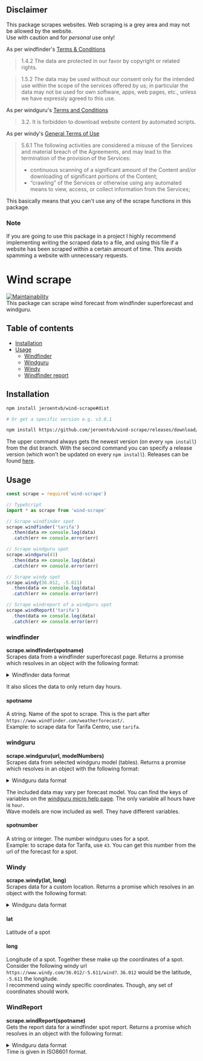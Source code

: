 ## Disclaimer
This package scrapes websites. Web scraping is a grey area and may not be allowed by the website.  
Use with caution and for *personal* use only!

As per windfinder's [Terms & Conditions](https://www.windfinder.com/contact/terms/)
> 1.4.2 The data are protected in our favor by copyright or related rights.

> 1.5.2 The data may be used without our consent only for the intended use within the scope of the services offered by us; in particular the data may not be used for own software, apps, web pages, etc., unless we have expressly agreed to this use.

As per windguru's [Terms and Conditions](https://www.windguru.cz/help.php?sec=terms)
> 3.2. It is forbidden to download website content by automated scripts.

As per windy's [General Terms of Use](https://account.windy.com/agreements/windy-terms-of-use)
> 5.6.1 The following activities are considered a misuse of the Services and material breach of the Agreements, and may lead to the termination of the provision of the Services:
> * continuous scanning of a significant amount of the Content and/or downloading of significant portions of the Content;
> * “crawling” of the Services or otherwise using any automated means to view, access, or collect information from the Services;

This basically means that you can't use any of the scrape functions in this package.  

### Note
If you are going to use this package in a project I highly recommend implementing writing the scraped data to a file, and using this file if a website has been scraped within a certain amount of time. This avoids spamming a website with unnecessary requests.  

# Wind scrape
[![Maintainability](https://api.codeclimate.com/v1/badges/f9070ac5a17f58cd5bf0/maintainability)](https://codeclimate.com/github/jeroentvb/wind-scrape/maintainability)  
This package can scrape wind forecast from windfinder superforecast and windguru.

## Table of contents
* [Installation](#installation)
* [Usage](#usage)
  * [Windfinder](#windfinder)
  * [Windguru](#windguru)
  * [Windy](#windy)
  * [Windfinder report](#windreport)

## Installation
```sh
npm install jeroentvb/wind-scrape#dist

# Or get a specific version e.g. v3.0.1

npm install https://github.com/jeroentvb/wind-scrape/releases/download/{ VERSION }/dist.tgz
```
The upper command always gets the newest version (on every `npm install`) from the dist branch. With the second command you can specify a release version (which won't be updated on every `npm install`).
Releases can be found [here](https://github.com/jeroentvb/wind-scrape/releases).

## Usage
```js
const scrape = require('wind-scrape')

// TypeScript
import * as scrape from 'wind-scrape'

// Scrape windfinder spot
scrape.windfinder('tarifa')
  .then(data => console.log(data)
  .catch(err => console.error(err)

// Scrape windguru spot
scrape.windguru(43)
  .then(data => console.log(data)
  .catch(err => console.error(err)

// Scrape windy spot
scrape.windy(36.012, -5.611)
  .then(data => console.log(data)
  .catch(err => console.error(err)

// Scrape windreport of a windguru spot
scrape.windReport('tarifa')
  .then(data => console.log(data)
  .catch(err => console.error(err)
```

### windfinder
**scrape.windfinder(spotname)**  
Scrapes data from a windfinder superforecast page. Returns a promise which resolves in an object with the following format:
<details>
 <summary>Windfinder data format</summary>
 
 ```json
{
    "name": "Windfinder",
    "spot": "Tarifa Centro",
    "days": [
        {
            "date": "Sunday, Apr 07",
            "hours": [
                {
                    "hour": 0,
                    "windspeed": 22,
                    "windgust": 31,
                    "winddirectionDegrees": 75,
                    "winddirectionLetters": "ENE",
                    "temperature": 18
                }
            ]
        }
    ]
}
```  
</details>

It also slices the data to only return day hours.

#### spotname  
A string. Name of the spot to scrape. This is the part after `https://www.windfinder.com/weatherforecast/`.  
Example: to scrape data for Tarifa Centro, use `tarifa`.

### windguru
**scrape.windguru(url, modelNumbers)**  
Scrapes data from selected windguru model (tables). Returns a promise which resolves in an object with the following format:
<details>
 <summary>Windguru data format</summary>
 
```json
{
    "spot": {
        "name": "Spain - Tarifa",
        "coordinates": {
            "lat": "36",
            "lng": "-5.65"
        },
        "altitude": "16 C"
    },
    "models": [
        {
            "name": "GFS 27 km",
            "days": [
                {
                    "date": "Tue 4",
                    "hours": [
                        {
                            "wspd": "1",
                            "gust": "2",
                            "wdirn": "N",
                            "wdeg": "352",
                            "tmp": "16",
                            "slp": "1027",
                            "hcld": "0",
                            "mcld": "0",
                            "lcld": "-",
                            "apcp": "0",
                            "rh": "68",
                            "hour": "10"
                        }
```
</details>

The included data may vary per forecast model. You can find the keys of variables on the [windguru micro help page](http://micro.windguru.cz/help.php). The only variable all hours have is `hour`.  
Wave models are now included as well. They have different variables.

#### spotnumber
A string or integer. The number windguru uses for a spot.  
Example: to scrape data for Tarifa, use `43`. You can get this number from the url of the forecast for a spot.

### Windy
**scrape.windy(lat, long)**  
Scrapes data for a custom location. Returns a promise which resolves in an object with the following format:
<details>
 <summary>Windguru data format</summary>
 
```json
{
    "name": "Windy",
    "models": [
        {
            "name": "ECMWF 9km",
            "days": [
                {
                    "date": "07-04-2019",
                    "hours": [
                        {
                            "hour": 9,
                            "windspeed": 20,
                            "windgust": 30,
                            "winddirection": 278
                        }
                    ]
                }
            ]
        }
    ]
}
```  
</details>

#### lat
Latitude of a spot

#### long
Longitude of a spot. Together these make up the coordinates of a spot.
Consider the following windy url `https://www.windy.com/36.012/-5.611/wind?`. `36.012` would be the latitude, `-5.611` the longitude.  
I recommend using windy specific coordinates. Though, any set of coordinates should work.

### WindReport
**scrape.windReport(spotname)**  
Gets the report data for a windfinder spot report. Returns a promise which resolves in an object with the following format:
<details>
 <summary>Windguru data format</summary>
 
```json
{
    "name": "Windfinder report",
    "spot": "tarifa",
    "report": [
        {
            "windspeed": 17,
            "windgust": 25,
            "winddirection": 260,
            "time": "2019-04-06T15:00:00+02:00"
        }
    ]
}
```   
</details>
Time is given in ISO8601 format.

<!-- ## Testing
To test newly added features just run one of the following commands. If the test is succesful a file containing the scraped data will be written in the root of the project.  
The spot used is *Tarifa*.
```sh
# Test all scrape functions  
npm test  

# Test the windfinder function
npm run test:windfinder  

# Test the windguru function  
npm run test:windguru  

# Test the windy function  
npm run test:windy  

# Test the windReport function
npm run test:windreport
``` -->
